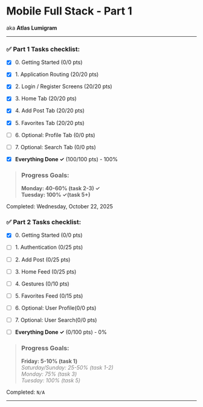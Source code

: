 # Mobile Full Stack - Part 1
aka **Atlas Lumigram**

----

### ✅ Part 1 Tasks checklist:
- [X] ​0. Getting Started (0/0 pts)
- [X] ​1. Application Routing (20/20 pts)
- [X] ​2. Login / Register Screens (20/20 pts)
- [X] ​3. Home Tab (20/20 pts)
- [X] ​4. Add Post Tab (20/20 pts)
- [X] ​5. Favorites Tab (20/20 pts)


- [ ] ​6. Optional: Profile Tab (0/0 pts)
- [ ] ​7. Optional: Search Tab (0/0 pts)


- [X] **Everything Done ✓** (100/100 pts) - 100%

>### Progress Goals:
><strong>Monday: 40-60% (task 2-3) ✓</strong>  
<strong>Tuesday: 100% ✓(task 5+)</strong> 

Completed: Wednesday, October 22, 2025


### ✅ Part 2 Tasks checklist:
- [X] ​0. Getting Started (0/0 pts)
- [ ] ​1. Authentication (0/25 pts)
- [ ] ​2. Add Post (0/25 pts)
- [ ] ​3. Home Feed (0/25 pts)
- [ ] ​4. Gestures (0/10 pts)
- [ ] ​5. Favorites Feed (0/15 pts)


- [ ] ​6. Optional: User Profile(0/0 pts)
- [ ] ​7. Optional: User Search(0/0 pts)


- [ ] **Everything Done ✓** (0/100 pts) - 0%

>### Progress Goals:
><strong>Friday: 5-10% (task 1)</strong>  
<em style="color: gray">Saturday/Sunday: 25-50% (task 1-2)</em>  
<em style="color: gray">Monday: 75% (task 3)</em>  
<em style="color: gray">Tuesday: 100% (task 5)</em>  

Completed: `N/A`

---
